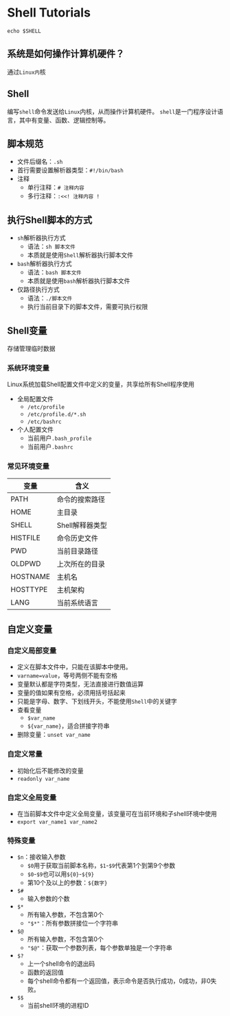 # Shell Tutorials

```
echo $SHELL
```

## 系统是如何操作计算机硬件？
通过`Linux内`核


## Shell
编写`shell`命令发送给`Linux`内核，从而操作计算机硬件。
`shell`是一门程序设计语言，其中有变量、函数、逻辑控制等。


## 脚本规范
* 文件后缀名：`.sh`
* 首行需要设置解析器类型：`#!/bin/bash`
* 注释
    * 单行注释：`# 注释内容`
    * 多行注释：`:<<! 注释内容 !`


## 执行Shell脚本的方式
* `sh`解析器执行方式
    * 语法：`sh 脚本文件`
    * 本质就是使用`Shell`解析器执行脚本文件
* `bash`解析器执行方式
    * 语法：`bash 脚本文件`
    * 本质就是使用`bash`解析器执行脚本文件
* 仅路径执行方式
    * 语法：`./脚本文件`
    * 执行当前目录下的脚本文件，需要可执行权限


## Shell变量
存储管理临时数据

### 系统环境变量
Linux系统加载Shell配置文件中定义的变量，共享给所有Shell程序使用
* 全局配置文件
    * `/etc/profile`
    * `/etc/profile.d/*.sh`
    * `/etc/bashrc`
* 个人配置文件
    * 当前用户`.bash_profile`
    * 当前用户`.bashrc`

### 常见环境变量

| 变量       | 含义         |
|----------|------------|
| PATH     | 命令的搜索路径    |
| HOME     | 主目录        |
| SHELL    | Shell解释器类型 |
| HISTFILE | 命令历史文件     |
| PWD      | 当前目录路径     |
| OLDPWD   | 上次所在的目录    |
| HOSTNAME | 主机名        |
| HOSTTYPE | 主机架构       |
| LANG     | 当前系统语言     |


## 自定义变量

### 自定义局部变量
* 定义在脚本文件中，只能在该脚本中使用。
* `varname=value`，等号两侧不能有空格
* 变量默认都是字符类型，无法直接进行数值运算
* 变量的值如果有空格，必须用括号括起来
* 只能是字母、数字、下划线开头，不能使用`Shell`中的关键字
* 查看变量
  * `$var_name`
  * `${var_name}`，适合拼接字符串
* 删除变量：`unset var_name`

### 自定义常量
* 初始化后不能修改的变量
* `readonly var_name`

### 自定义全局变量
* 在当前脚本文件中定义全局变量，该变量可在当前环境和子shell环境中使用
* `export var_name1 var_name2`

### 特殊变量
* `$n`：接收输入参数
  * `$0`用于获取当前脚本名称，`$1`-`$9`代表第1个到第9个参数
  * `$0`-`$9`也可以用`${0}`-`${9}`
  * 第10个及以上的参数：`${数字}`
* `$#`
  * 输入参数的个数
* `$*`
  * 所有输入参数，不包含第0个
  * `"$*"`：所有参数拼接位一个字符串
* `$@`
  * 所有输入参数，不包含第0个
  * `"$@"`：获取一个参数列表，每个参数单独是一个字符串
* `$?`
  * 上一个shell命令的退出码
  * 函数的返回值
  * 每个shell命令都有一个返回值，表示命令是否执行成功，0成功，非0失败。
* `$$`
  * 当前shell环境的进程ID





